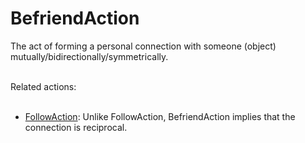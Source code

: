 # BefriendAction

The act of forming a personal connection with someone (object) mutually/bidirectionally/symmetrically.<br/><br/>

Related actions:<br/><br/>

<ul>
<li><a class="localLink" href="http://schema.org/FollowAction">FollowAction</a>: Unlike FollowAction, BefriendAction implies that the connection is reciprocal.</li>
</ul>
